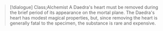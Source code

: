 >[!dialogue] Class;Alchemist
>A Daedra's heart must be removed during the brief period of its appearance on the mortal plane. The Daedra's heart has modest magical properties, but, since removing the heart is generally fatal to the specimen, the substance is rare and expensive.